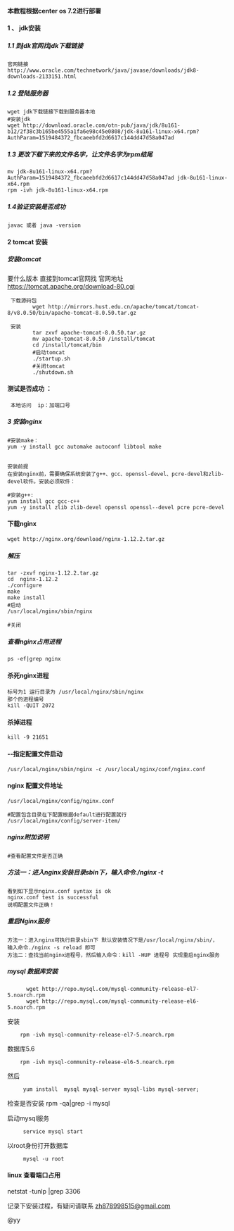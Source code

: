 #### 本教程根据center os 7.2进行部署

#### 1 、 jdk安装
    
#####    1.1 到jdk官网找jdk下载链接
    官网链接
    http://www.oracle.com/technetwork/java/javase/downloads/jdk8-downloads-2133151.html
    
#####    1.2 登陆服务器
    
    wget jdk下载链接下载到服务器本地
    #安装jdk
    wget http://download.oracle.com/otn-pub/java/jdk/8u161-b12/2f38c3b165be4555a1fa6e98c45e0808/jdk-8u161-linux-x64.rpm?AuthParam=1519484372_fbcaeebfd2d6617c144dd47d58a047ad
#####   1.3  更改下载下来的文件名字，让文件名字为rpm结尾
    mv jdk-8u161-linux-x64.rpm?AuthParam=1519484372_fbcaeebfd2d6617c144dd47d58a047ad jdk-8u161-linux-x64.rpm
    rpm -ivh jdk-8u161-linux-x64.rpm 
##### 1.4验证安装是否成功
    
    javac 或者 java -version
    
#### 2 tomcat 安装
    
    
##### 安装tomcat 
  要什么版本  直接到tomcat官网找
 官网地址
 https://tomcat.apache.org/download-80.cgi
 
     下载源码包
            wget http://mirrors.hust.edu.cn/apache/tomcat/tomcat-8/v8.0.50/bin/apache-tomcat-8.0.50.tar.gz
      
     安装      
            tar zxvf apache-tomcat-8.0.50.tar.gz 
            mv apache-tomcat-8.0.50 /install/tomcat
            cd /install/tomcat/bin
            #启动tomcat
            ./startup.sh 
            #关闭tomcat
            ./shutdown.sh 
#### 测试是否成功 ： 
            
     本地访问  ip：加端口号
            
##### 3 安装nginx
    
    
    #安装make：
    yum -y install gcc automake autoconf libtool make
    
    
    安装前提 
    在安装nginx前，需要确保系统安装了g++、gcc、openssl-devel、pcre-devel和zlib-devel软件。安装必须软件： 
    
    #安装g++:
    yum install gcc gcc-c++
    yum -y install zlib zlib-devel openssl openssl--devel pcre pcre-devel 
    

####   下载nginx 
    wget http://nginx.org/download/nginx-1.12.2.tar.gz
    
##### 解压
    tar -zxvf nginx-1.12.2.tar.gz
    cd  nginx-1.12.2
    ./configure
    make
    make install
    #启动
    /usr/local/nginx/sbin/nginx 
    
    #关闭
##### 查看nginx占用进程
    ps -ef|grep nginx
#### 杀死nginx进程  
     
    标号为1 运行目录为 /usr/local/nginx/sbin/nginx   
    那个的进程编号
    kill -QUIT 2072
#### 杀掉进程
    kill -9 21651
####    --指定配置文件启动
    /usr/local/nginx/sbin/nginx -c /usr/local/nginx/conf/nginx.conf
    
####  nginx 配置文件地址
    /usr/local/nginx/config/nginx.conf
    
    #配置包含目录在下配置根据default进行配置就行
    /usr/local/nginx/config/server-item/
    
#####  nginx附加说明
    #查看配置文件是否正确
#####    方法一：进入nginx安装目录sbin下，输入命令./nginx -t
    看到如下显示nginx.conf syntax is ok
    nginx.conf test is successful
    说明配置文件正确！
#####    重启Nginx服务
    方法一：进入nginx可执行目录sbin下 默认安装情况下是/usr/local/nginx/sbin/，
    输入命令./nginx -s reload 即可
    方法二：查找当前nginx进程号，然后输入命令：kill -HUP 进程号 实现重启nginx服务
    
#####  mysql 数据库安装

          wget http://repo.mysql.com/mysql-community-release-el7-5.noarch.rpm
          wget http://repo.mysql.com/mysql-community-release-el6-5.noarch.rpm

  安装
        
        rpm -ivh mysql-community-release-el7-5.noarch.rpm  
       
  数据库5.6           
          
        rpm -ivh mysql-community-release-el6-5.noarch.rpm   
        
  然后
        
         yum install  mysql mysql-server mysql-libs mysql-server;
         
         
  检查是否安装
         rpm -qa|grep -i mysql
         
  启动mysql服务
        
         service mysql start
         
  以root身份打开数据库
  
         mysql -u root
         
#### linux 查看端口占用

  netstat -tunlp |grep 3306   
  
  
     
记录下安装过程，有疑问请联系  zh878998515@gmail.com 
   
  @yy      
     
         
         
    
    
    
    